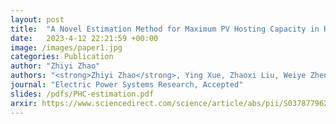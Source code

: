 ```yaml
---
layout: post
title:  "A Novel Estimation Method for Maximum PV Hosting Capacity in Radial Distribution Networks using Bus Voltage and Electrical Distance"
date:   2023-4-12 22:21:59 +00:00
image: /images/paper1.jpg
categories: Publication
author: "Zhiyi Zhao"
authors: "<strong>Zhiyi Zhao</strong>, Ying Xue, Zhaoxi Liu, Weiye Zheng, Shuyin Duan, Lei Yu"
journal: "Electric Power Systems Research, Accepted"
slides: /pdfs/PHC-estimation.pdf
arxir: https://www.sciencedirect.com/science/article/abs/pii/S0378779623006806
---
```

